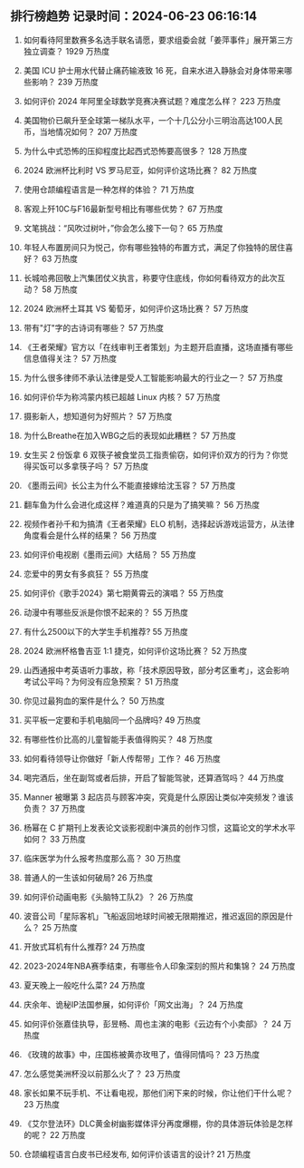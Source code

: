 
## 排行榜趋势 记录时间：2024-06-23 06:16:14
  
  1. 如何看待阿里数赛多名选手联名请愿，要求组委会就「姜萍事件」展开第三方独立调查？ 1929 万热度
    
  2. 美国 ICU 护士用水代替止痛药输液致 16 死，自来水进入静脉会对身体带来哪些影响？ 239 万热度
    
  3. 如何评价 2024 年阿里全球数学竞赛决赛试题？难度怎么样？ 223 万热度
    
  4. 美国物价已飙升至全球第一梯队水平，一个十几公分小三明治高达100人民币，当地情况如何？ 207 万热度
    
  5. 为什么中式恐怖的压抑程度比起西式恐怖要高很多？ 128 万热度
    
  6. 2024 欧洲杯比利时 VS 罗马尼亚，如何评价这场比赛？ 82 万热度
    
  7. 使用仓颉编程语言是一种怎样的体验？ 71 万热度
    
  8. 客观上歼10C与F16最新型号相比有哪些优势？ 67 万热度
    
  9. 文笔挑战：“风吹过树叶，”你会怎么接下一句？ 65 万热度
    
  10. 年轻人布置房间只为悦己，你有哪些独特的布置方式，满足了你独特的居住喜好？ 63 万热度
    
  11. 长城哈弗回敬上汽集团仗义执言，称要守住底线，你如何看待双方的此次互动？ 58 万热度
    
  12. 2024 欧洲杯土耳其 VS 葡萄牙，如何评价这场比赛？ 57 万热度
    
  13. 带有"灯"字的古诗词有哪些？ 57 万热度
    
  14. 《王者荣耀》官方以「在线审判王者策划」为主题开启直播，这场直播有哪些信息值得关注？ 57 万热度
    
  15. 为什么很多律师不承认法律是受人工智能影响最大的行业之一？ 57 万热度
    
  16. 如何评价华为称鸿蒙内核已超越 Linux 内核？ 57 万热度
    
  17. 摄影新人，想知道何为好照片？ 57 万热度
    
  18. 为什么Breathe在加入WBG之后的表现如此糟糕？ 57 万热度
    
  19. 女生买 2 份饭拿 6 双筷子被食堂员工指责偷窃，如何评价双方的行为？你觉得买饭可以多拿筷子吗？ 57 万热度
    
  20. 《墨雨云间》长公主为什么不能直接嫁给沈玉容？ 57 万热度
    
  21. 翻车鱼为什么会进化成这样？难道真的只是为了搞笑嘛？ 56 万热度
    
  22. 视频作者孙千和为搞清《王者荣耀》ELO 机制，选择起诉游戏运营方，从法律角度看会是什么样的结果？ 56 万热度
    
  23. 如何评价电视剧《墨雨云间》大结局？ 55 万热度
    
  24. 恋爱中的男女有多疯狂？ 55 万热度
    
  25. 如何评价《歌手2024》第七期黄霄云的演唱？ 55 万热度
    
  26. 动漫中有哪些反派是你恨不起来的？ 55 万热度
    
  27. 有什么2500以下的大学生手机推荐? 55 万热度
    
  28. 2024 欧洲杯格鲁吉亚 1:1 捷克，如何评价这场比赛？ 52 万热度
    
  29. 山西通报中考英语听力事故，称「技术原因导致，部分考区重考」，这会影响考试公平吗？为何没有应急预案？ 51 万热度
    
  30. 你见过最狗血的案件是什么？ 50 万热度
    
  31. 买平板一定要和手机电脑同一个品牌吗? 49 万热度
    
  32. 有哪些性价比高的儿童智能手表值得购买？ 48 万热度
    
  33. 如何看待领导让你做好「新人传帮带」工作？ 46 万热度
    
  34. 喝完酒后，坐在副驾或者后排，开启了智能驾驶，还算酒驾吗？ 44 万热度
    
  35. Manner 被曝第 3 起店员与顾客冲突，究竟是什么原因让类似冲突频发？谁该负责？ 37 万热度
    
  36. 杨幂在 C 扩期刊上发表论文谈影视剧中演员的创作习惯，这篇论文的学术水平如何？ 33 万热度
    
  37. 临床医学为什么报考热度那么高？ 30 万热度
    
  38. 普通人的一生该如何破局? 26 万热度
    
  39. 如何评价动画电影《头脑特工队2》？ 26 万热度
    
  40. 波音公司「星际客机」飞船返回地球时间被无限期推迟，推迟返回的原因是什么？ 25 万热度
    
  41. 开放式耳机有什么推荐? 24 万热度
    
  42. 2023-2024年NBA赛季结束，有哪些令人印象深刻的照片和集锦？ 24 万热度
    
  43. 夏天晚上一般吃什么菜? 24 万热度
    
  44. 庆余年、诡秘IP法国参展，如何评价「网文出海」？ 24 万热度
    
  45. 如何评价张嘉佳执导，彭昱畅、周也主演的电影《云边有个小卖部》？ 24 万热度
    
  46. 《玫瑰的故事》中，庄国栋被黄亦玫甩了，值得同情吗？ 23 万热度
    
  47. 怎么感觉美洲杯没以前那么火了？ 23 万热度
    
  48. 家长如果不玩手机、不让看电视，那他们闲下来的时候，你让他们干什么呢？ 23 万热度
    
  49. 《艾尔登法环》DLC黄金树幽影媒体评分再度爆棚，你的具体游玩体验是怎样的呢？ 22 万热度
    
  50. 仓颉编程语言白皮书已经发布, 如何评价该语言的设计? 21 万热度
    